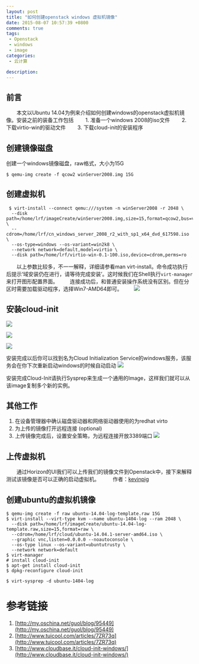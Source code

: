 ```yaml
---
layout: post
title: "如何创建openstack windows 虚拟机镜像"
date: 2015-08-07 10:57:39 +0800
comments: true
tags:
 - Openstack
 - windows
 - image
categories:
 - 云计算

description:
---
```



## 前言

　　本文以Ubuntu 14.04为例来介绍如何创建windows的openstack虚拟机镜像。安装之前的装备工作包括
　　1. 准备一个windows 2008的iso文件
　　2. 下载virtio-win的驱动文件
　　3. 下载cloud-init的安装程序

## 创建镜像磁盘

创建一个windows镜像磁盘，raw格式，大小为15G
```
$ qemu-img create -f qcow2 winServer2008.img 15G
```

<!--more-->

## 创建虚拟机

```
 $ virt-install --connect qemu:///system -n winServer2008 -r 2048 \
  --disk path=/home/lrf/imageCreate/winServer2008.img,size=15,format=qcow2,bus=virtio,cache=none \
  --cdrom=/home/lrf/cn_windows_server_2008_r2_with_sp1_x64_dvd_617598.iso \
  --os-type=windows --os-variant=win2k8 \
  --network network=default,model=virtio \
  --disk path=/home/lrf/virtio-win-0.1-100.iso,device=cdrom,perms=ro
```
　　以上参数比较多，不一一解释，详细请参看man virt-install。命令成功执行后提示‘域安装仍在进行，请等待完成安装’。这时候我们在Shell执行`virt-manager`来打开图形配置界面。
　　连接成功后，和普通安装操作系统没有区别。但在分区时需要加载驱动程序，选择Win7-AMD64即可。
　　![](http://static.oschina.net/uploads/space/2012/1212/203412_D0MJ_123777.jpg)
　　
　　
## 安装cloud-init

![](http://www.cloudbase.it/wp-content/uploads/2015/07/cloudbase-init-01.png)

![](http://www.cloudbase.it/wp-content/uploads/2015/07/cloudbase-init-02.png)

![](http://www.cloudbase.it/wp-content/uploads/2015/07/cloudbase-init-03.png)

安装完成以后你可以找到名为Cloud Initialization Service的windows服务，该服务会在你下次重新启动windows的时候自动启动
![](http://www.cloudbase.it/wp-content/uploads/2012/12/CloudbaseInit_service.png)

安装完成Cloud-Init请执行Sysprep来生成一个通用的Image，这样我们就可以从该image复制多个新的实例。

## 其他工作

 1. 在设备管理器中确认磁盘驱动器和网络驱动器使用的为redhat virto
 2. 为上传的镜像打开远程连接 (optional)
 3. 上传镜像完成后，设置安全策略，为远程连接开放3389端口
 ![](http://static.oschina.net/uploads/space/2012/1212/204846_9VEc_123777.jpg)

## 上传虚拟机

　　通过Horizon的UI我们可以上传我们的镜像文件到Openstack中，接下来解释测试该镜像是否可以正确的启动虚拟机。
　　
作者：[kevinpig](ruifei.liu@united-imaging.com)

## 创建ubuntu的虚拟机镜像

```
$ qemu-img create -f raw ubuntu-14.04-log-template.raw 15G
$ virt-install --virt-type kvm --name ubuntu-1404-log --ram 2048 \
  --disk path=/home/lrf/imageCreate/ubuntu-14.04-log-template.raw,size=15,format=raw \
  --cdrom=/home/lrf/cloud/ubuntu-14.04.1-server-amd64.iso \
  --graphic vnc,listen=0.0.0.0 --noautoconsole \
  --os-type linux --os-variant=ubuntutrusty \
  --network network=default
$ virt-manager
# install cloud-init
$ apt-get install cloud-init
$ dpkg-reconfigure cloud-init

$ virt-sysprep -d ubuntu-1404-log
```


# 参考链接
1. [http://my.oschina.net/guol/blog/95449](http://my.oschina.net/guol/blog/95449)
2. [http://www.tuicool.com/articles/7ZR73q](http://www.tuicool.com/articles/7ZR73q)
3. [http://www.cloudbase.it/cloud-init-windows/](http://www.cloudbase.it/cloud-init-windows/)
